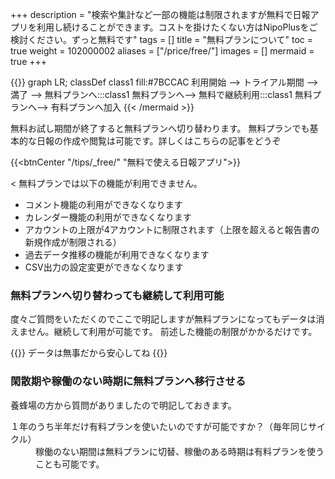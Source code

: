+++
description = "検索や集計など一部の機能は制限されますが無料で日報アプリを利用し続けることができます。コストを掛けたくない方はNipoPlusをご検討ください。ずっと無料です"
tags = []
title = "無料プランについて"
toc = true
weight = 102000002
aliases = ["/price/free/"]
images = []
mermaid = true
+++

{{<mermaid align="center">}}
graph LR;
classDef class1 fill:#7BCCAC
  利用開始 --> トライアル期間 --> 満了 -->  無料プランへ:::class1
  無料プランへ--> 無料で継続利用:::class1
  無料プランへ--> 有料プランへ加入
{{< /mermaid >}}

無料お試し期間が終了すると無料プランへ切り替わります。
無料プランでも基本的な日報の作成や閲覧は可能です。詳しくはこちらの記事をどうぞ


{{<btnCenter "/tips/_free/" "無料で使える日報アプリ">}}

<
無料プランでは以下の機能が利用できません。

- コメント機能の利用ができなくなります
- カレンダー機能の利用ができなくなります
- アカウントの上限が4アカウントに制限されます（上限を超えると報告書の新規作成が制限される）
- 過去データ推移の機能が利用できなくなります
- CSV出力の設定変更ができなくなります



### 無料プランへ切り替わっても継続して利用可能

度々ご質問をいただくのでここで明記しますが無料プランになってもデータは消えません。継続して利用が可能です。
前述した機能の制限がかかるだけです。

{{<alice pos="right" icon="shield">}}
データは無事だから安心してね
{{</alice>}}

### 閑散期や稼働のない時期に無料プランへ移行させる

養蜂場の方から質問がありましたので明記しておきます。


<dl class="faq">
<dt>１年のうち半年だけ有料プランを使いたいのですが可能ですか？（毎年同じサイクル）</dt>
<dd>稼働のない期間は無料プランに切替、稼働のある時期は有料プランを使うことも可能です。</dd>
</dl>
